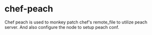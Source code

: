 # chef-peach

Chef peach is used to monkey patch chef's remote_file to utilize peach server. And also configure the node to setup peach conf.
